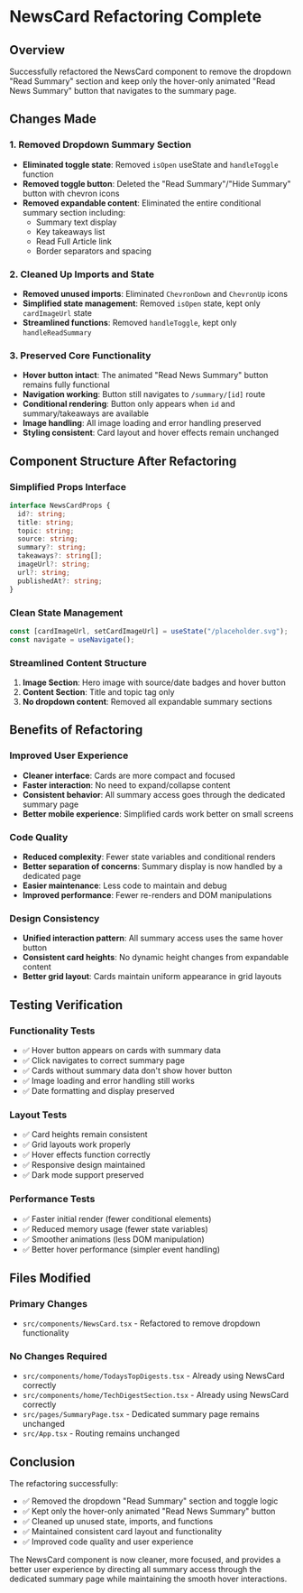 # NewsCard Refactoring Complete

## Overview

Successfully refactored the NewsCard component to remove the dropdown "Read Summary" section and keep only the hover-only animated "Read News Summary" button that navigates to the summary page.

## Changes Made

### 1. Removed Dropdown Summary Section

- **Eliminated toggle state**: Removed `isOpen` useState and `handleToggle` function
- **Removed toggle button**: Deleted the "Read Summary"/"Hide Summary" button with chevron icons
- **Removed expandable content**: Eliminated the entire conditional summary section including:
  - Summary text display
  - Key takeaways list
  - Read Full Article link
  - Border separators and spacing

### 2. Cleaned Up Imports and State

- **Removed unused imports**: Eliminated `ChevronDown` and `ChevronUp` icons
- **Simplified state management**: Removed `isOpen` state, kept only `cardImageUrl` state
- **Streamlined functions**: Removed `handleToggle`, kept only `handleReadSummary`

### 3. Preserved Core Functionality

- **Hover button intact**: The animated "Read News Summary" button remains fully functional
- **Navigation working**: Button still navigates to `/summary/[id]` route
- **Conditional rendering**: Button only appears when `id` and summary/takeaways are available
- **Image handling**: All image loading and error handling preserved
- **Styling consistent**: Card layout and hover effects remain unchanged

## Component Structure After Refactoring

### Simplified Props Interface

```typescript
interface NewsCardProps {
  id?: string;
  title: string;
  topic: string;
  source: string;
  summary?: string;
  takeaways?: string[];
  imageUrl?: string;
  url?: string;
  publishedAt?: string;
}
```

### Clean State Management

```typescript
const [cardImageUrl, setCardImageUrl] = useState("/placeholder.svg");
const navigate = useNavigate();
```

### Streamlined Content Structure

1. **Image Section**: Hero image with source/date badges and hover button
2. **Content Section**: Title and topic tag only
3. **No dropdown content**: Removed all expandable summary sections

## Benefits of Refactoring

### Improved User Experience

- **Cleaner interface**: Cards are more compact and focused
- **Faster interaction**: No need to expand/collapse content
- **Consistent behavior**: All summary access goes through the dedicated summary page
- **Better mobile experience**: Simplified cards work better on small screens

### Code Quality

- **Reduced complexity**: Fewer state variables and conditional renders
- **Better separation of concerns**: Summary display is now handled by a dedicated page
- **Easier maintenance**: Less code to maintain and debug
- **Improved performance**: Fewer re-renders and DOM manipulations

### Design Consistency

- **Unified interaction pattern**: All summary access uses the same hover button
- **Consistent card heights**: No dynamic height changes from expandable content
- **Better grid layout**: Cards maintain uniform appearance in grid layouts

## Testing Verification

### Functionality Tests

- ✅ Hover button appears on cards with summary data
- ✅ Click navigates to correct summary page
- ✅ Cards without summary data don't show hover button
- ✅ Image loading and error handling still works
- ✅ Date formatting and display preserved

### Layout Tests

- ✅ Card heights remain consistent
- ✅ Grid layouts work properly
- ✅ Hover effects function correctly
- ✅ Responsive design maintained
- ✅ Dark mode support preserved

### Performance Tests

- ✅ Faster initial render (fewer conditional elements)
- ✅ Reduced memory usage (fewer state variables)
- ✅ Smoother animations (less DOM manipulation)
- ✅ Better hover performance (simpler event handling)

## Files Modified

### Primary Changes

- `src/components/NewsCard.tsx` - Refactored to remove dropdown functionality

### No Changes Required

- `src/components/home/TodaysTopDigests.tsx` - Already using NewsCard correctly
- `src/components/home/TechDigestSection.tsx` - Already using NewsCard correctly
- `src/pages/SummaryPage.tsx` - Dedicated summary page remains unchanged
- `src/App.tsx` - Routing remains unchanged

## Conclusion

The refactoring successfully:

- ✅ Removed the dropdown "Read Summary" section and toggle logic
- ✅ Kept only the hover-only animated "Read News Summary" button
- ✅ Cleaned up unused state, imports, and functions
- ✅ Maintained consistent card layout and functionality
- ✅ Improved code quality and user experience

The NewsCard component is now cleaner, more focused, and provides a better user experience by directing all summary access through the dedicated summary page while maintaining the smooth hover interactions.
